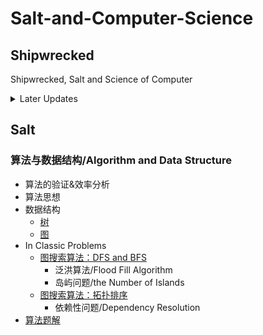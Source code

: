 # Salt-and-Computer-Science

## Shipwrecked

Shipwrecked, Salt and Science of Computer

<details>
<summary> Later Updates </summary>
- 同步数据结构目录
</details>

## Salt

### 算法与数据结构/Algorithm and Data Structure

- 算法的验证&效率分析
- 算法思想
- 数据结构
  - [树](Algorithms/数据结构/Tree.md)
  - [图](Algorithms/数据结构/Graph.md)
- In Classic Problems
  - [图搜索算法：DFS and BFS](Algorithms/InClassicProblems/图搜索算法：DFS&BFS.md)
    - 泛洪算法/Flood Fill Algorithm
    - 岛屿问题/the Number of Islands
  - [图搜索算法：拓扑排序](Algorithms/InClassicProblems/图搜索算法：拓扑排序.md)
    - 依赖性问题/Dependency Resolution 
- [算法题解](Algorithms/算法题解.md)


